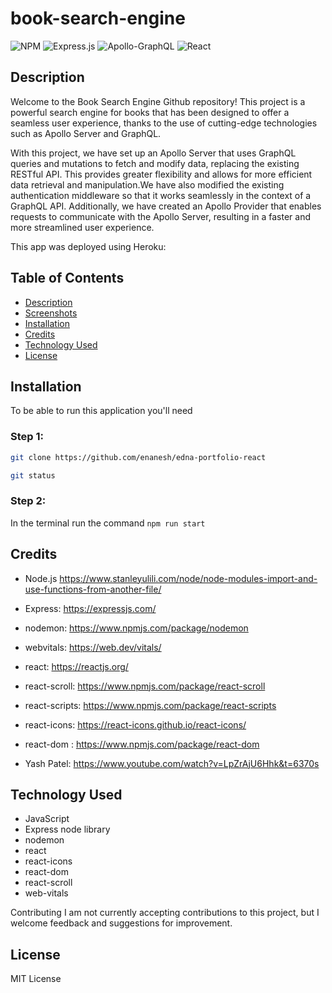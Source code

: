 # book-search-engine



![NPM](https://img.shields.io/badge/NPM-%23CB3837.svg?style=for-the-badge&logo=npm&logoColor=white)
![Express.js](https://img.shields.io/badge/express.js-%23404d59.svg?style=for-the-badge&logo=express&logoColor=%2361DAFB)
![Apollo-GraphQL](https://img.shields.io/badge/-ApolloGraphQL-311C87?style=for-the-badge&logo=apollo-graphql)
![React](https://img.shields.io/badge/react-%2320232a.svg?style=for-the-badge&logo=react&logoColor=%2361DAFB)





 
  ## Description
  
Welcome to the Book Search Engine Github repository! This project is a powerful search engine for books that has been designed to offer a seamless user experience, thanks to the use of cutting-edge technologies such as Apollo Server and GraphQL.

With this project, we have set up an Apollo Server that uses GraphQL queries and mutations to fetch and modify data, replacing the existing RESTful API. This provides greater flexibility and allows for more efficient data retrieval and manipulation.We have also modified the existing authentication middleware so that it works seamlessly in the context of a GraphQL API. Additionally, we have created an Apollo Provider that enables requests to communicate with the Apollo Server, resulting in a faster and more streamlined user experience.


 
 This app was deployed using Heroku:



## Table of Contents
- [Description](#description)
- [Screenshots](#screenshots)
- [Installation](#installation)
- [Credits](#credits)
- [Technology Used](#technology-used)
- [License](#license)




## Installation

To be able to run this application you'll need

### Step 1:



```sh
git clone https://github.com/enanesh/edna-portfolio-react

git status 
```



### Step 2:

In the terminal run the command `npm run start`



## Credits

- Node.js  https://www.stanleyulili.com/node/node-modules-import-and-use-functions-from-another-file/
- Express: https://expressjs.com/

- nodemon: https://www.npmjs.com/package/nodemon
- webvitals: https://web.dev/vitals/
- react: https://reactjs.org/
- react-scroll: https://www.npmjs.com/package/react-scroll
- react-scripts: https://www.npmjs.com/package/react-scripts
- react-icons: https://react-icons.github.io/react-icons/
- react-dom : https://www.npmjs.com/package/react-dom
- Yash Patel: https://www.youtube.com/watch?v=LpZrAjU6Hhk&t=6370s


## Technology Used
- JavaScript
- Express node library
- nodemon
- react
- react-icons
- react-dom
- react-scroll
- web-vitals


Contributing
I am not currently accepting contributions to this project, but I welcome feedback and suggestions for improvement.


## License

MIT License
